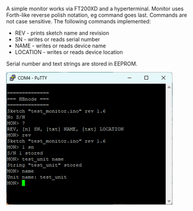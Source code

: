 A simple monitor works via FT200XD and a hyperterminal. Monitor uses Forth-like reverse polish notation, eg command goes last. Commands are not case sensitive.
The following commands implemented:
  * REV - prints sketch name and revision
  * SN - writes or reads serial number
  * NAME - writes or reads device name
  * LOCATION - writes or reads device location

Serial number and text strings are stored in EEPROM.

![PuTTY session](https://github.com/akouz/HBnode/blob/main/AVR64DD32/Sketches/test_monitor/PuTTY_session.png)
